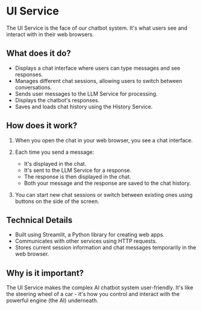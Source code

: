 # UI Service

The UI Service is the face of our chatbot system. It's what users see and interact with in their web browsers.

## What does it do?

- Displays a chat interface where users can type messages and see responses.
- Manages different chat sessions, allowing users to switch between conversations.
- Sends user messages to the LLM Service for processing.
- Displays the chatbot's responses.
- Saves and loads chat history using the History Service.

## How does it work?

1. When you open the chat in your web browser, you see a chat interface.
2. Each time you send a message:
   - It's displayed in the chat.
   - It's sent to the LLM Service for a response.
   - The response is then displayed in the chat.
   - Both your message and the response are saved to the chat history.

3. You can start new chat sessions or switch between existing ones using buttons on the side of the screen.

## Technical Details

- Built using Streamlit, a Python library for creating web apps.
- Communicates with other services using HTTP requests.
- Stores current session information and chat messages temporarily in the web browser.

## Why is it important?

The UI Service makes the complex AI chatbot system user-friendly. It's like the steering wheel of a car - it's how you control and interact with the powerful engine (the AI) underneath.
